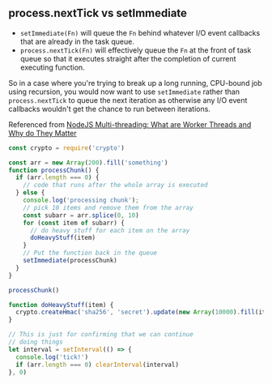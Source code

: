 
## process.nextTick vs setImmediate

* `setImmediate(Fn)` will queue the `Fn` behind whatever I/O event callbacks that are already in the task queue.
* `process.nextTick(Fn)` will effectively queue the `Fn` at the front of task queue so that it executes straight after the completion of current executing function.

So in a case where you're trying to break up a long running, CPU-bound job using recursion, you would now want to use `setImmediate` rather than `process.nextTick` to queue the next iteration as otherwise any I/O event callbacks wouldn't get the chance to run between iterations.

Referenced from [NodeJS Multi-threading: What are Worker Threads and Why do They Matter](https://blog.logrocket.com/node-js-multithreading-what-are-worker-threads-and-why-do-they-matter-48ab102f8b10)

```js
const crypto = require('crypto')

const arr = new Array(200).fill('something')
function processChunk() {
  if (arr.length === 0) {
    // code that runs after the whole array is executed
  } else {
    console.log('processing chunk');
    // pick 10 items and remove them from the array
    const subarr = arr.splice(0, 10)
    for (const item of subarr) {
      // do heavy stuff for each item on the array
      doHeavyStuff(item)
    }
    // Put the function back in the queue
    setImmediate(processChunk)
  }
}

processChunk()

function doHeavyStuff(item) {
  crypto.createHmac('sha256', 'secret').update(new Array(10000).fill(item).join('.')).digest('hex')
}

// This is just for confirming that we can continue
// doing things
let interval = setInterval(() => {
  console.log('tick!')
  if (arr.length === 0) clearInterval(interval)
}, 0)
```
